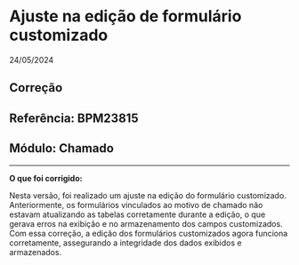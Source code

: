 # Ajuste na edição de formulário customizado
24/05/2024
## Correção
## Referência: BPM23815
## Módulo: Chamado
***

**O que foi corrigido:**

Nesta versão, foi realizado um ajuste na edição do formulário customizado. Anteriormente, os formulários vinculados ao motivo de chamado não estavam atualizando as tabelas corretamente durante a edição, o que gerava erros na exibição e no armazenamento dos campos customizados. Com essa correção, a edição dos formulários customizados agora funciona corretamente, assegurando a integridade dos dados exibidos e armazenados.